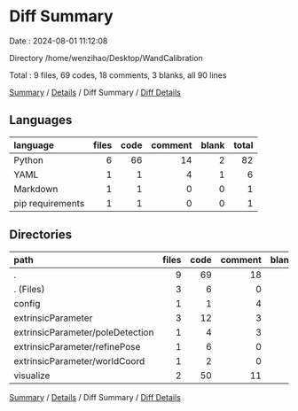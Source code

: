 # Diff Summary

Date : 2024-08-01 11:12:08

Directory /home/wenzihao/Desktop/WandCalibration

Total : 9 files,  69 codes, 18 comments, 3 blanks, all 90 lines

[Summary](results.md) / [Details](details.md) / Diff Summary / [Diff Details](diff-details.md)

## Languages
| language | files | code | comment | blank | total |
| :--- | ---: | ---: | ---: | ---: | ---: |
| Python | 6 | 66 | 14 | 2 | 82 |
| YAML | 1 | 1 | 4 | 1 | 6 |
| Markdown | 1 | 1 | 0 | 0 | 1 |
| pip requirements | 1 | 1 | 0 | 0 | 1 |

## Directories
| path | files | code | comment | blank | total |
| :--- | ---: | ---: | ---: | ---: | ---: |
| . | 9 | 69 | 18 | 3 | 90 |
| . (Files) | 3 | 6 | 0 | 0 | 6 |
| config | 1 | 1 | 4 | 1 | 6 |
| extrinsicParameter | 3 | 12 | 3 | 0 | 15 |
| extrinsicParameter/poleDetection | 1 | 4 | 3 | 0 | 7 |
| extrinsicParameter/refinePose | 1 | 6 | 0 | 0 | 6 |
| extrinsicParameter/worldCoord | 1 | 2 | 0 | 0 | 2 |
| visualize | 2 | 50 | 11 | 2 | 63 |

[Summary](results.md) / [Details](details.md) / Diff Summary / [Diff Details](diff-details.md)